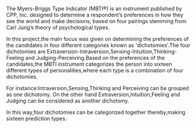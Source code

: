 
The Myers-Briggs Type Indicator (MBTI®) is an instrument published by CPP, Inc. designed to
determine a respondent’s preferences in how they see the world and make decisions, based on
four pairings stemming from Carl Jung’s theory of psychological types.

In this project,the main focus was given on determining the preferences of the candidates in four different categories known as 'dichotomies'.The four dichotomies are
Extraversion-Intraversion,Sensing-Intuition,Thinking-Feeling and Judging-Perceiving.Based on the preferences of the candidates,the MBTI instrument categorizes the person into sixteen different types of personalities,where each type is a combination of four dichotomies.

For instance:Intraversion,Sensing,Thinking and Perceiving can be grouped as one dichotomy.
On the other hand Extraversion,Intuition,Feeling and Judging can be considered as another dichotomy.

In this way,four dichotomies can be categorized together thereby,making sixteen prediction types.
